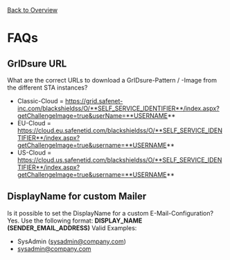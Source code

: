 [Back to Overview](README.md)
# FAQs

## GrIDsure URL
What are the correct URLs to download a GrIDsure-Pattern / -Image from the different STA instances?
* Classic-Cloud = https://grid.safenet-inc.com/blackshieldss/O/**SELF_SERVICE_IDENTIFIER**/index.aspx?getChallengeImage=true&userName=**USERNAME**
* EU-Cloud = https://cloud.eu.safenetid.com/blackshieldss/O/**SELF_SERVICE_IDENTIFIER**/index.aspx?getChallengeImage=true&username=**USERNAME**
* US-Cloud = https://cloud.us.safenetid.com/blackshieldss/O/**SELF_SERVICE_IDENTIFIER**/index.aspx?getChallengeImage=true&username=**USERNAME**

## DisplayName for custom Mailer
Is it possible to set the DisplayName for a custom E-Mail-Configuration?
Yes. Use the following format: **DISPLAY_NAME (SENDER_EMAIL_ADDRESS)** 
Valid Examples:
* SysAdmin (sysadmin@company.com)
* sysadmin@company.com